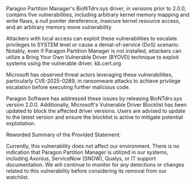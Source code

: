 Paragon Partition Manager's BioNTdrv.sys driver, in versions prior to 2.0.0, contains five vulnerabilities, including arbitrary kernel memory mapping and write flaws, a null pointer dereference, insecure kernel resource access, and an arbitrary memory move vulnerability. ​


Attackers with local access can exploit these vulnerabilities to escalate privileges to SYSTEM level or cause a denial-of-service (DoS) scenario. Notably, even if Paragon Partition Manager is not installed, attackers can utilize a Bring Your Own Vulnerable Driver (BYOVD) technique to exploit systems using the vulnerable driver. ​
kb.cert.org

Microsoft has observed threat actors leveraging these vulnerabilities, particularly CVE-2025-0289, in ransomware attacks to achieve privilege escalation before executing further malicious code. ​

Paragon Software has addressed these issues by releasing BioNTdrv.sys version 2.0.0. Additionally, Microsoft's Vulnerable Driver Blocklist has been updated to block the affected driver versions. Users are advised to update to the latest version and ensure the blocklist is active to mitigate potential exploitation. ​


Reworded Summary of the Provided Statement:

Currently, this vulnerability does not affect our environment.​
There is no indication that Paragon Partition Manager is utilized in our systems, including Axonius, ServiceNow (SNOW), Qualys, or IT support documentation.​
We will continue to monitor for any detections or changes related to this vulnerability before considering its removal from our watchlist.
